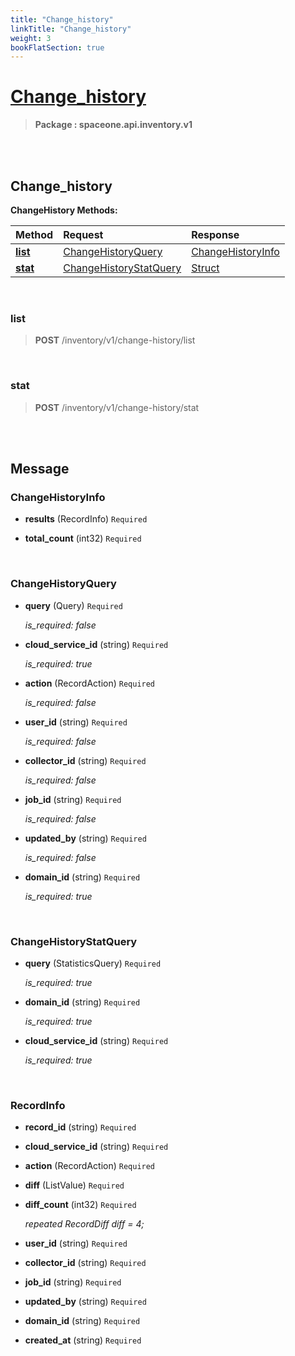 ```yaml
---
title: "Change_history"
linkTitle: "Change_history"
weight: 3
bookFlatSection: true
---
```

# [Change_history](#Change_history)



>  **Package : spaceone.api.inventory.v1**

<br>
<br>

## Change_history





**ChangeHistory Methods:**


| Method | Request | Response |
| :----- | :-------- | :-------- |
| [**list**](./ChangeHistory#list) | [ChangeHistoryQuery](ChangeHistory#changehistoryquery) | [ChangeHistoryInfo](./ChangeHistory#changehistoryinfo) |
| [**stat**](./ChangeHistory#stat) | [ChangeHistoryStatQuery](ChangeHistory#changehistorystatquery) | [Struct](./ChangeHistory#struct) |



    
<br>

### list





> **POST** /inventory/v1/change-history/list
>






    
<br>

### stat





> **POST** /inventory/v1/change-history/stat
>






    


<br>
<br>

## Message



### ChangeHistoryInfo
* **results** (RecordInfo)  `Required` 

    
* **total_count** (int32)  `Required` 

    <br>

### ChangeHistoryQuery
* **query** (Query)  `Required` 

  *is_required: false*

    
* **cloud_service_id** (string)  `Required` 

  *is_required: true*

    
* **action** (RecordAction)  `Required` 

  *is_required: false*

    
* **user_id** (string)  `Required` 

  *is_required: false*

    
* **collector_id** (string)  `Required` 

  *is_required: false*

    
* **job_id** (string)  `Required` 

  *is_required: false*

    
* **updated_by** (string)  `Required` 

  *is_required: false*

    
* **domain_id** (string)  `Required` 

  *is_required: true*

    <br>

### ChangeHistoryStatQuery
* **query** (StatisticsQuery)  `Required` 

  *is_required: true*

    
* **domain_id** (string)  `Required` 

  *is_required: true*

    
* **cloud_service_id** (string)  `Required` 

  *is_required: true*

    <br>

### RecordInfo
* **record_id** (string)  `Required` 

    
* **cloud_service_id** (string)  `Required` 

    
* **action** (RecordAction)  `Required` 

    
* **diff** (ListValue)  `Required` 

    
* **diff_count** (int32)  `Required` 

  *repeated RecordDiff diff = 4;*

    
* **user_id** (string)  `Required` 

    
* **collector_id** (string)  `Required` 

    
* **job_id** (string)  `Required` 

    
* **updated_by** (string)  `Required` 

    
* **domain_id** (string)  `Required` 

    
* **created_at** (string)  `Required` 

    <br>
